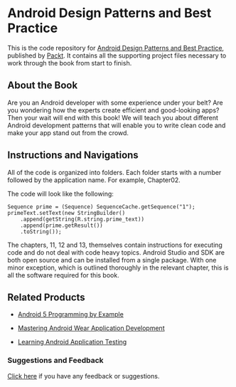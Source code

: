 # Android Design Patterns and Best Practice
This is the code repository for [Android Design Patterns and Best Practice](https://www.packtpub.com/web-development/android-design-patterns-and-best-practice?utm_source=github&utm_medium=repository&utm_campaign=9781786467218), published by [Packt](https://www.packtpub.com). It contains all the supporting project files necessary to work through the book from start to finish.
## About the Book
Are you an Android developer with some experience under your belt? Are you wondering how the experts create efficient and good-looking apps? Then your wait will end with this book! We will teach you about different Android development patterns that will enable you to write clean code and make your app stand out from the crowd.

## Instructions and Navigations
All of the code is organized into folders. Each folder starts with a number followed by the application name. For example, Chapter02.

The code will look like the following:
```
Sequence prime = (Sequence) SequenceCache.getSequence("1");
primeText.setText(new StringBuilder()
    .append(getString(R.string.prime_text))
    .append(prime.getResult())
    .toString());
```

The chapters, 11, 12 and 13, themselves contain instructions for executing code and do not deal with code heavy topics.
Android Studio and SDK are both open source and can be installed from a single package. With one minor exception, which is outlined thoroughly in the relevant chapter, this is all the software required for this book.

## Related Products
* [Android 5 Programming by Example](https://www.packtpub.com/application-development/android-5-programming-example?utm_source=github&utm_medium=repository&utm_campaign=9781785288449)

* [Mastering Android Wear Application Development](https://www.packtpub.com/application-development/mastering-android-wear-application-development?utm_source=github&utm_medium=repository&utm_campaign=9781785881725)

* [Learning Android Application Testing](https://www.packtpub.com/application-development/learning-android-application-testing?utm_source=github&utm_medium=repository&utm_campaign=9781784395339)

### Suggestions and Feedback
[Click here](https://docs.google.com/forms/d/e/1FAIpQLSe5qwunkGf6PUvzPirPDtuy1Du5Rlzew23UBp2S-P3wB-GcwQ/viewform) if you have any feedback or suggestions.
